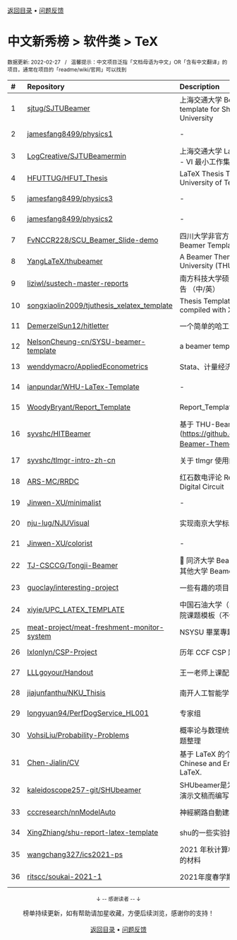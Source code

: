 <a href="https://gitee.com/GrowingGit/GitHub-Chinese-Top-Charts#github中文排行榜">返回目录</a> • <a href="/content/docs/feedback.md">问题反馈</a>

# 中文新秀榜 > 软件类 > TeX
<sub>数据更新: 2022-02-27&nbsp;&nbsp;&nbsp;/&nbsp;&nbsp;&nbsp;温馨提示：中文项目泛指「文档母语为中文」OR「含有中文翻译」的项目，通常在项目的「readme/wiki/官网」可以找到</sub>

|#|Repository|Description|Stars|Updated|Created|
|:-|:-|:-|:-|:-|:-|
|1|[sjtug/SJTUBeamer](https://github.com/sjtug/SJTUBeamer)|上海交通大学 Beamer 模版   Beamer template for Shanghai Jiao Tong University|208|2022-02-24|2021-04-18|
|2|[jamesfang8499/physics1](https://github.com/jamesfang8499/physics1)|-|80|2022-02-20|2021-07-15|
|3|[LogCreative/SJTUBeamermin](https://github.com/LogCreative/SJTUBeamermin)|上海交通大学 LaTeX Beamer 幻灯片模板 - VI 最小工作集|56|2021-11-05|2021-03-15|
|4|[HFUTTUG/HFUT_Thesis](https://github.com/HFUTTUG/HFUT_Thesis)|LaTeX Thesis Template for Hefei University of Technology|42|2021-08-31|2021-05-17|
|5|[jamesfang8499/physics3](https://github.com/jamesfang8499/physics3)|-|33|2021-12-17|2021-07-15|
|6|[jamesfang8499/physics2](https://github.com/jamesfang8499/physics2)|-|31|2022-01-23|2021-07-15|
|7|[FvNCCR228/SCU_Beamer_Slide-demo](https://github.com/FvNCCR228/SCU_Beamer_Slide-demo)|四川大学非官方Beamer模板   Unofficial Beamer Template for Sichuan University|23|2021-12-30|2021-12-02|
|8|[YangLaTeX/thubeamer](https://github.com/YangLaTeX/thubeamer)|A Beamer Theme for Tsinghua University (THU).|21|2021-11-16|2021-07-07|
|9|[liziwl/sustech-master-reports](https://github.com/liziwl/sustech-master-reports)|南方科技大学硕士开题报告、年度考核报告 （中/英）|21|2021-12-16|2021-05-18|
|10|[songxiaolin2009/tjuthesis_xelatex_template](https://github.com/songxiaolin2009/tjuthesis_xelatex_template)|Thesis Template in Tianjin University compiled with XeLaTeX|18|2021-12-10|2021-07-01|
|11|[DemerzelSun12/hitletter](https://github.com/DemerzelSun12/hitletter)|一个简单的哈工大信纸模板|17|2021-12-15|2021-03-07|
|12|[NelsonCheung-cn/SYSU-beamer-template](https://github.com/NelsonCheung-cn/SYSU-beamer-template)|a beamer template for sysu|11|2021-12-19|2021-06-16|
|13|[wenddymacro/AppliedEconometrics](https://github.com/wenddymacro/AppliedEconometrics)|Stata、计量经济学、DSGE|10|2021-10-28|2021-08-29|
|14|[ianpundar/WHU-LaTex-Template](https://github.com/ianpundar/WHU-LaTex-Template)|-|9|2021-12-13|2021-10-11|
|15|[WoodyBryant/Report_Template](https://github.com/WoodyBryant/Report_Template)|Report_Template|9|2021-11-05|2021-09-19|
|16|[syvshc/HITBeamer](https://github.com/syvshc/HITBeamer)|基于 THU-Beamer-Theme (https://github.com/Trinkle23897/THU-Beamer-Theme) 删删改改而成的 :bug:|9|2021-11-17|2021-05-17|
|17|[syvshc/tlmgr-intro-zh-cn](https://github.com/syvshc/tlmgr-intro-zh-cn)|关于 tlmgr 使用的简短的介绍. :heart:|9|2022-02-24|2021-03-06|
|18|[ARS-MC/RRDC](https://github.com/ARS-MC/RRDC)|红石数电评论 Review of Redstonic Digital Circuit|8|2022-02-14|2022-01-22|
|19|[Jinwen-XU/minimalist](https://github.com/Jinwen-XU/minimalist)|-|8|2021-12-16|2021-03-10|
|20|[nju-lug/NJUVisual](https://github.com/nju-lug/NJUVisual)|实现南京大学标准配色方案和标识|7|2022-01-11|2021-11-21|
|21|[Jinwen-XU/colorist](https://github.com/Jinwen-XU/colorist)|-|7|2021-12-17|2021-03-10|
|22|[TJ-CSCCG/Tongji-Beamer](https://github.com/TJ-CSCCG/Tongji-Beamer)|:page_facing_up: 同济大学 Beamer / 幻灯片 模板，一个其他大学 Beamer 模板的本土化套壳。|6|2022-02-22|2022-02-21|
|23|[guoclay/interesting-project](https://github.com/guoclay/interesting-project)|一些有趣的项目|5|2021-09-30|2021-09-28|
|24|[xiyie/UPC_LATEX_TEMPLATE](https://github.com/xiyie/UPC_LATEX_TEMPLATE)|中国石油大学（华东）控制科学与工程学院课题模板（不保证通用）|4|2021-10-01|2021-09-29|
|25|[meat-project/meat-freshment-monitor-system](https://github.com/meat-project/meat-freshment-monitor-system)|NSYSU 畢業專題|4|2022-01-17|2021-07-21|
|26|[lxlonlyn/CSP-Project](https://github.com/lxlonlyn/CSP-Project)|历年 CCF CSP 题目解析|3|2022-01-29|2021-12-26|
|27|[LLLgoyour/Handout](https://github.com/LLLgoyour/Handout)|王一老师上课配套的物理讲义|3|2022-01-10|2021-11-20|
|28|[jiajunfanthu/NKU_Thisis](https://github.com/jiajunfanthu/NKU_Thisis)|南开人工智能学院毕业设计模板|3|2021-09-26|2021-09-26|
|29|[longyuan94/PerfDogService_HL001](https://github.com/longyuan94/PerfDogService_HL001)|专家组|3|2021-11-22|2021-09-23|
|30|[VohsiLiu/Probability-Problems](https://github.com/VohsiLiu/Probability-Problems)|概率论与数理统计（浙大第四版）课后习题整理|3|2021-12-25|2021-09-10|
|31|[Chen-Jialin/CV](https://github.com/Chen-Jialin/CV)|基于 LaTeX 的个人中英简历。CV in Chinese and English version based on LaTeX.|3|2021-10-06|2021-06-23|
|32|[kaleidoscope257-git/SHUbeamer](https://github.com/kaleidoscope257-git/SHUbeamer)|SHUbeamer是为了帮助上海大学师生撰写演示文稿而编写的LaTex Beamer模版文件 |2|2021-12-01|2021-11-28|
|33|[cccresearch/nnModelAuto](https://github.com/cccresearch/nnModelAuto)|神經網路自動建模|2|2021-10-17|2021-09-26|
|34|[XingZhiang/shu-report-latex-template](https://github.com/XingZhiang/shu-report-latex-template)|shu的一些实验报告的latex模板|2|2021-09-24|2021-09-23|
|35|[wangchang327/ics2021-ps](https://github.com/wangchang327/ics2021-ps)|2021 年秋计算机系统导论讨论班 16 使用的材料|2|2021-12-23|2021-09-15|
|36|[ritscc/soukai-2021-1](https://github.com/ritscc/soukai-2021-1)|2021年度春学期総会|2|2021-10-24|2021-09-09|

<div align="center">
    <p><sub>↓ -- 感谢读者 -- ↓</sub></p>
    榜单持续更新，如有帮助请加星收藏，方便后续浏览，感谢你的支持！
</div>

<br/>

<div align="center"><a href="https://gitee.com/GrowingGit/GitHub-Chinese-Top-Charts#github中文排行榜">返回目录</a> • <a href="/content/docs/feedback.md">问题反馈</a></div>
